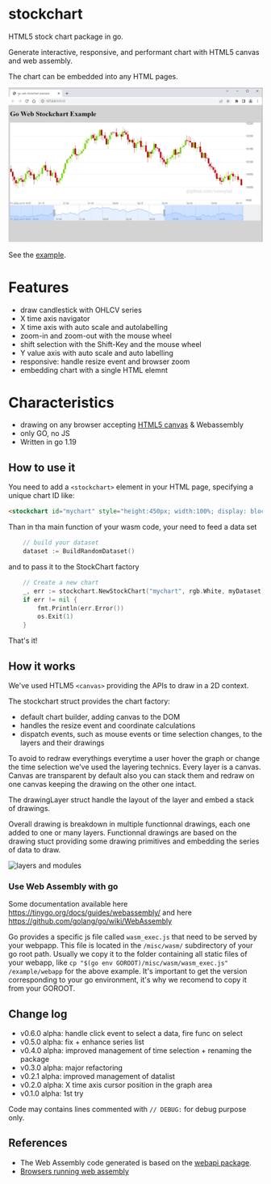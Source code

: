 # stockchart

HTML5 stock chart package in go.

Generate interactive, responsive, and performant chart with HTML5 canvas and web assembly.

The chart can be embedded into any HTML pages. 

![snapshot](snapshot.png)

See the [example](https://github.com/sunraylab/stockchart/tree/master/examples).

# Features
- draw candlestick with OHLCV series
- X time axis navigator
- X time axis with auto scale and autolabelling
- zoom-in and zoom-out with the mouse wheel
- shift selection with the Shift-Key and the mouse wheel
- Y value axis with auto scale and auto labelling
- responsive: handle resize event and browser zoom
- embedding chart with a single HTML elemnt

# Characteristics

- drawing on any browser accepting [HTML5 canvas](https://developer.mozilla.org/en-US/docs/Web/HTML/Element/canvas) & Webassembly
- only GO, no JS
- Written in go 1.19

## How to use it

You need to add a `<stockchart>` element in your HTML page, specifying a unique chart ID like:

```html
<stockchart id="mychart" style="height:450px; width:100%; display: block;"></stockchart>
```

Than in tha main function of your wasm code, your need to feed a data set

```go
	// build your dataset 
	dataset := BuildRandomDataset()
```

and to pass it to the StockChart factory

```go
	// Create a new chart
	_, err := stockchart.NewStockChart("mychart", rgb.White, myDataset)
	if err != nil {
		fmt.Println(err.Error())
		os.Exit(1)
	}
```

That's it!

## How it works

We've used HTLM5 ``<canvas>`` providing the APIs to draw in a 2D context. 

The stockchart struct provides the chart factory: 
- default chart builder, adding canvas to the DOM
- handles the resize event and coordinate calculations
- dispatch events, such as mouse events or time selection changes, to the layers and their drawings

To avoid to redraw everythings everytime a user hover the graph or change the time selection we've used the layering technics.
Every layer is a canvas. Canvas are transparent by default also you can stack them and redraw on one canvas keeping the drawing on the other one intact.

The drawingLayer struct handle the layout of the layer and embed a stack of drawings.

Overall drawing is breakdown in multiple functionnal drawings, each one added to one or many layers. 
Functionnal drawings are based on the drawing stuct providing some drawing primitives and embedding the series of data to draw.

![layers and modules](layersndrawings.png)

### Use Web Assembly with go

Some documentation available here https://tinygo.org/docs/guides/webassembly/ and here https://github.com/golang/go/wiki/WebAssembly

Go provides a specific js file called `wasm_exec.js` that need to be served by your webpapp. This file is located in the ``/misc/wasm/`` subdirectory of your go root path. Usually we copy it to the folder containing all static files of your webapp, like `cp "$(go env GOROOT)/misc/wasm/wasm_exec.js" /example/webapp` for the above example. It's important to get the version corresponding to your go environment, it's why we recomend to copy it from your GOROOT.

## Change log

- v0.6.0 alpha: handle click event to select a data, fire func on select
- v0.5.0 alpha: fix + enhance series list
- v0.4.0 alpha: improved management of time selection + renaming the package
- v0.3.0 alpha: major refactoring
- v0.2.1 alpha: improved management of datalist
- v0.2.0 alpha: X time axis cursor position in the graph area
- v0.1.0 alpha: 1st try

Code may contains lines commented with `// DEBUG:` for debug purpose only.

## References

- The Web Assembly code generated is based on the [webapi package](https://github.com/gowebapi/webapi).
- [Browsers running web assembly](https://developer.mozilla.org/en-US/docs/WebAssembly#browser_compatibility)
